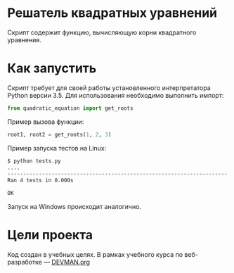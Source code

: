 # Решатель квадратных уравнений

Скрипт содержит функцию, вычисляющую корни квадратного уравнения. 

# Как запустить

Скрипт требует для своей работы установленного интерпретатора Python версии 3.5.
Для использования необходимо выполнить импорт: 
```python
from quadratic_equation import get_roots
```
Пример вызова функции:
```python
root1, root2 = get_roots(1, 2, 3)
```

Пример запуска тестов на Linux:

```bash
$ python tests.py
....
----------------------------------------------------------------------
Ran 4 tests in 0.000s

OK
```

Запуск на Windows происходит аналогично.

# Цели проекта

Код создан в учебных целях. В рамках учебного курса по веб-разработке ― [DEVMAN.org](https://devman.org)
